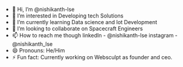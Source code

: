 - 👋 Hi, I’m @nishikanth-lse
- 👀 I’m interested in Developing tech Solutions
- 🌱 I’m currently learning Data science and Iot Development
- 💞️ I’m looking to collaborate on Spacecraft Engineers
- 📫 How to reach me though
       linkedIn - @nishikanth-lse
       instagram - @nishikanth_lse
- 😄 Pronouns: He/Him
- ⚡ Fun fact: Currently working on Websculpt as founder and ceo.


